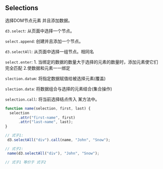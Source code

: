 ## Selections

选择DOM节点元素 并且添加数据。

`d3.select`: 从页面中选择一个节点。

`select.append`: 创建并且添加一个节点。

`d3.selectAll`: 从页面中选择一组节点。相同名

`select.enter`: 1. 当绑定的数据的数量大于选择的元素的数量时，添加元素使它们完全匹配 2.使数据和元素一一绑定

`slection.datum`: 将指定数据赋值给被选择元素(覆盖)

`slection.data`: 将数据组合与选择的元素结合(集合操作)

`selection.call`: 将当前选择结点传入 某方法中。
```js
function name(selection, first, last) {
  selection
      .attr("first-name", first)
      .attr("last-name", last);
}

// 式子1:
 d3.selectAll("div").call(name, "John", "Snow");

// 式子2:
 name(d3.selectAll("div"), "John", "Snow");

// 式子1 等价于 式子2

```